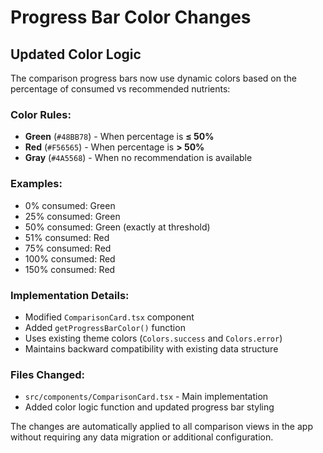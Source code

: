 # Progress Bar Color Changes

## Updated Color Logic

The comparison progress bars now use dynamic colors based on the percentage of consumed vs recommended nutrients:

### Color Rules:
- **Green** (`#48BB78`) - When percentage is **≤ 50%**
- **Red** (`#F56565`) - When percentage is **> 50%**
- **Gray** (`#4A5568`) - When no recommendation is available

### Examples:
- 0% consumed: Green
- 25% consumed: Green
- 50% consumed: Green (exactly at threshold)
- 51% consumed: Red
- 75% consumed: Red
- 100% consumed: Red
- 150% consumed: Red

### Implementation Details:
- Modified `ComparisonCard.tsx` component
- Added `getProgressBarColor()` function
- Uses existing theme colors (`Colors.success` and `Colors.error`)
- Maintains backward compatibility with existing data structure

### Files Changed:
- `src/components/ComparisonCard.tsx` - Main implementation
- Added color logic function and updated progress bar styling

The changes are automatically applied to all comparison views in the app without requiring any data migration or additional configuration.
